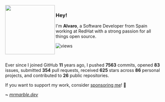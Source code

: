 <img src="https://avatar.mrmarble.dev/avatar/mrmarblet?" width="160" align="left"/>

### Hey!

I'm **Alvaro**, a Software Developer from Spain working at RedHat with a strong passion for all things open source.

![views](https://komarev.com/ghpvc/?username=mrmarble&style=flat&color=313131&label=views&abbreviated=true)

</br>

Ever since I joined GitHub **11** years ago, I pushed **7563** commits, opened **83** issues, submitted **354** pull requests, received **625** stars across **86** personal projects, and contributed to **26** public repositories.


If you want to support my work, consider [sponsoring me](https://github.com/sponsors/mrmarble)! 💖

**~** [_mrmarble.dev_](https://mrmarble.dev/)
